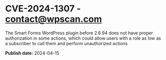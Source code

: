 # CVE-2024-1307 - contact@wpscan.com

The Smart Forms  WordPress plugin before 2.6.94 does not have proper authorization in some actions, which could allow users with a role as low as a subscriber to call them and perform unauthorized actions

**Publish date:** 2024-04-15
